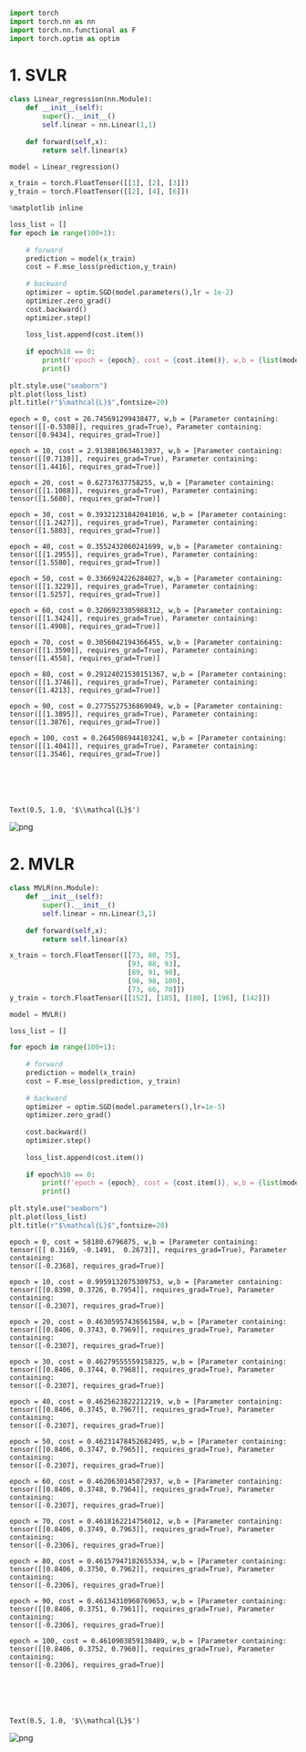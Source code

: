 ```python
import torch
import torch.nn as nn
import torch.nn.functional as F
import torch.optim as optim
```

# 1. SVLR


```python
class Linear_regression(nn.Module):
    def __init__(self):
        super().__init__()
        self.linear = nn.Linear(1,1)
        
    def forward(self,x):
        return self.linear(x)
```


```python
model = Linear_regression()
```


```python
x_train = torch.FloatTensor([[1], [2], [3]])
y_train = torch.FloatTensor([[2], [4], [6]])
```


```python
%matplotlib inline

loss_list = []
for epoch in range(100+1):
    
    # forward
    prediction = model(x_train)
    cost = F.mse_loss(prediction,y_train)
    
    # backward
    optimizer = optim.SGD(model.parameters(),lr = 1e-2)
    optimizer.zero_grad()
    cost.backward()
    optimizer.step()
    
    loss_list.append(cost.item())
    
    if epoch%10 == 0:
        print(f'epoch = {epoch}, cost = {cost.item()}, w,b = {list(model.parameters())}')
        print()
        
plt.style.use("seaborn")
plt.plot(loss_list)
plt.title(r"$\mathcal{L}$",fontsize=20)
```

    epoch = 0, cost = 26.745691299438477, w,b = [Parameter containing:
    tensor([[-0.5308]], requires_grad=True), Parameter containing:
    tensor([0.9434], requires_grad=True)]
    
    epoch = 10, cost = 2.9138810634613037, w,b = [Parameter containing:
    tensor([[0.7130]], requires_grad=True), Parameter containing:
    tensor([1.4416], requires_grad=True)]
    
    epoch = 20, cost = 0.62737637758255, w,b = [Parameter containing:
    tensor([[1.1088]], requires_grad=True), Parameter containing:
    tensor([1.5680], requires_grad=True)]
    
    epoch = 30, cost = 0.39321231842041016, w,b = [Parameter containing:
    tensor([[1.2427]], requires_grad=True), Parameter containing:
    tensor([1.5803], requires_grad=True)]
    
    epoch = 40, cost = 0.3552432060241699, w,b = [Parameter containing:
    tensor([[1.2955]], requires_grad=True), Parameter containing:
    tensor([1.5580], requires_grad=True)]
    
    epoch = 50, cost = 0.3366924226284027, w,b = [Parameter containing:
    tensor([[1.3229]], requires_grad=True), Parameter containing:
    tensor([1.5257], requires_grad=True)]
    
    epoch = 60, cost = 0.3206923305988312, w,b = [Parameter containing:
    tensor([[1.3424]], requires_grad=True), Parameter containing:
    tensor([1.4908], requires_grad=True)]
    
    epoch = 70, cost = 0.3056042194366455, w,b = [Parameter containing:
    tensor([[1.3590]], requires_grad=True), Parameter containing:
    tensor([1.4558], requires_grad=True)]
    
    epoch = 80, cost = 0.29124021530151367, w,b = [Parameter containing:
    tensor([[1.3746]], requires_grad=True), Parameter containing:
    tensor([1.4213], requires_grad=True)]
    
    epoch = 90, cost = 0.2775527536869049, w,b = [Parameter containing:
    tensor([[1.3895]], requires_grad=True), Parameter containing:
    tensor([1.3876], requires_grad=True)]
    
    epoch = 100, cost = 0.2645086944103241, w,b = [Parameter containing:
    tensor([[1.4041]], requires_grad=True), Parameter containing:
    tensor([1.3546], requires_grad=True)]
    





    Text(0.5, 1.0, '$\\mathcal{L}$')




![png](output_5_2.png)


# 2. MVLR


```python
class MVLR(nn.Module):
    def __init__(self):
        super().__init__()
        self.linear = nn.Linear(3,1)
        
    def forward(self,x):
        return self.linear(x)
```


```python
x_train = torch.FloatTensor([[73, 80, 75],
                             [93, 88, 93],
                             [89, 91, 90],
                             [96, 98, 100],
                             [73, 66, 70]])
y_train = torch.FloatTensor([[152], [185], [180], [196], [142]])
```


```python
model = MVLR()
```


```python
loss_list = []

for epoch in range(100+1):
    
    # forward
    prediction = model(x_train)
    cost = F.mse_loss(prediction, y_train)
    
    # backward
    optimizer = optim.SGD(model.parameters(),lr=1e-5)
    optimizer.zero_grad()
    
    cost.backward()
    optimizer.step()
    
    loss_list.append(cost.item())
    
    if epoch%10 == 0:
        print(f'epoch = {epoch}, cost = {cost.item()}, w,b = {list(model.parameters())}')
        print()
        
plt.style.use("seaborn")
plt.plot(loss_list)
plt.title(r"$\mathcal{L}$",fontsize=20)
```

    epoch = 0, cost = 58180.6796875, w,b = [Parameter containing:
    tensor([[ 0.3169, -0.1491,  0.2673]], requires_grad=True), Parameter containing:
    tensor([-0.2368], requires_grad=True)]
    
    epoch = 10, cost = 0.9959132075309753, w,b = [Parameter containing:
    tensor([[0.8390, 0.3726, 0.7954]], requires_grad=True), Parameter containing:
    tensor([-0.2307], requires_grad=True)]
    
    epoch = 20, cost = 0.46305957436561584, w,b = [Parameter containing:
    tensor([[0.8406, 0.3743, 0.7969]], requires_grad=True), Parameter containing:
    tensor([-0.2307], requires_grad=True)]
    
    epoch = 30, cost = 0.46279555559158325, w,b = [Parameter containing:
    tensor([[0.8406, 0.3744, 0.7968]], requires_grad=True), Parameter containing:
    tensor([-0.2307], requires_grad=True)]
    
    epoch = 40, cost = 0.4625623822212219, w,b = [Parameter containing:
    tensor([[0.8406, 0.3745, 0.7967]], requires_grad=True), Parameter containing:
    tensor([-0.2307], requires_grad=True)]
    
    epoch = 50, cost = 0.46231478452682495, w,b = [Parameter containing:
    tensor([[0.8406, 0.3747, 0.7965]], requires_grad=True), Parameter containing:
    tensor([-0.2307], requires_grad=True)]
    
    epoch = 60, cost = 0.4620630145072937, w,b = [Parameter containing:
    tensor([[0.8406, 0.3748, 0.7964]], requires_grad=True), Parameter containing:
    tensor([-0.2307], requires_grad=True)]
    
    epoch = 70, cost = 0.4618162214756012, w,b = [Parameter containing:
    tensor([[0.8406, 0.3749, 0.7963]], requires_grad=True), Parameter containing:
    tensor([-0.2306], requires_grad=True)]
    
    epoch = 80, cost = 0.46157947182655334, w,b = [Parameter containing:
    tensor([[0.8406, 0.3750, 0.7962]], requires_grad=True), Parameter containing:
    tensor([-0.2306], requires_grad=True)]
    
    epoch = 90, cost = 0.46134310960769653, w,b = [Parameter containing:
    tensor([[0.8406, 0.3751, 0.7961]], requires_grad=True), Parameter containing:
    tensor([-0.2306], requires_grad=True)]
    
    epoch = 100, cost = 0.4610903859138489, w,b = [Parameter containing:
    tensor([[0.8406, 0.3752, 0.7960]], requires_grad=True), Parameter containing:
    tensor([-0.2306], requires_grad=True)]
    





    Text(0.5, 1.0, '$\\mathcal{L}$')




![png](output_10_2.png)

